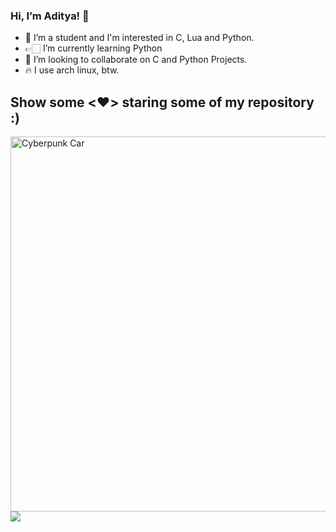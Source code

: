 ### Hi, I’m Aditya! 👋

- 👋 I’m a student and I'm interested in C, Lua and Python.
- 👉🏻 I’m currently learning Python 
- 👻 I’m looking to collaborate on C and Python Projects.
- 🔥 I use arch linux, btw.

## Show some <❤️> staring some of my repository :)

<img src=https://media.giphy.com/media/9zExs2Q2h1EHfE4P6G/giphy.gif alt="Cyberpunk Car" width="600" height="600">

<img src="https://github-readme-stats.vercel.app/api?username=adi-075&&show_icons=true&title_color=ffffff&icon_color=bb2acf&text_color=daf7dc&bg_color=191919">
